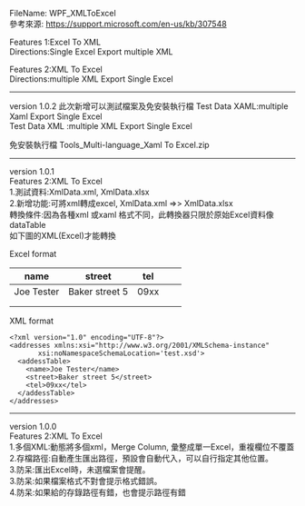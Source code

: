 ﻿FileName: WPF_XMLToExcel  
參考來源:
https://support.microsoft.com/en-us/kb/307548

Features 1:Excel To XML  
Directions:Single Excel Export multiple XML

Features 2:XML To Excel  
Directions:multiple XML Export Single Excel

---
version 1.0.2
此次新增可以測試檔案及免安裝執行檔
Test Data XAML:multiple Xaml Export Single Excel  
Test Data XML :multiple XML Export Single Excel  
  
免安裝執行檔
Tools_Multi-language_Xaml To Excel.zip  

---
version 1.0.1  
Features 2:XML To Excel  
1.測試資料:XmlData.xml, XmlData.xlsx   
2.新增功能:可將xml轉成excel, XmlData.xml =>> XmlData.xlsx  
  轉換條件:因為各種xml 或xaml 格式不同，此轉換器只限於原始Excel資料像 dataTable  
  如下圖的XML(Excel)才能轉換

Excel format

| name         | street           | tel  |   |   |
|--------------|------------------|------|---|---|
| Joe   Tester | Baker   street 5 | 09xx |   |   |
|              |                  |      |   |   |
|              |                  |      |   |   |


XML format   
``` 
<?xml version="1.0" encoding="UTF-8"?>
<addresses xmlns:xsi="http://www.w3.org/2001/XMLSchema-instance"
	   xsi:noNamespaceSchemaLocation='test.xsd'>
  <addessTable>
    <name>Joe Tester</name>
    <street>Baker street 5</street>
	<tel>09xx</tel>
  </addessTable>
</addresses>
```

---------------------------------------

version 1.0.0  
Features 2:XML To Excel  
1.多個XML:動態將多個xml，Merge Column, 彙整成單一Excel，重複欄位不覆蓋  
2.存檔路徑:自動產生匯出路徑，預設會自動代入，可以自行指定其他位置。  
3.防呆:匯出Excel時，未選檔案會提醒。  
3.防呆:如果檔案格式不對會提示格式錯誤。  
4.防呆:如果給的存錄路徑有錯，也會提示路徑有錯  

